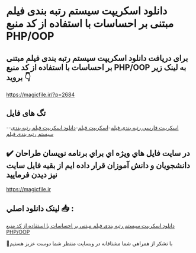 # دانلود اسکریپت سیستم رتبه بندی فیلم مبتنی بر احساسات با استفاده از کد منبع PHP/OOP

## برای دریافت دانلود اسکریپت سیستم رتبه بندی فیلم مبتنی بر احساسات با استفاده از کد منبع PHP/OOP به لینک زیر بروید 👇

https://magicfile.ir/?p=2684

## تگ های فایل

-[اسکریپت فارسی رتبه بندی فیلم](https://magicfile.ir/product/%d8%a7%d8%b3%da%a9%d8%b1%db%8c%d9%be%d8%aa-%d8%b3%db%8c%d8%b3%d8%aa%d9%85-%d8%b1%d8%aa%d8%a8%d9%87-%d8%a8%d9%86%d8%af%db%8c-%d9%81%db%8c%d9%84%d9%85-%d9%85%d8%a8%d8%aa%d9%86%db%8c-php-oop/)-[اسکریپت فیلم‌](https://magicfile.ir/product/%d8%a7%d8%b3%da%a9%d8%b1%db%8c%d9%be%d8%aa-%d8%b3%db%8c%d8%b3%d8%aa%d9%85-%d8%b1%d8%aa%d8%a8%d9%87-%d8%a8%d9%86%d8%af%db%8c-%d9%81%db%8c%d9%84%d9%85-%d9%85%d8%a8%d8%aa%d9%86%db%8c-php-oop/)-[دانلود اسکریپت فیلم رتبه بندی](https://magicfile.ir/product/%d8%a7%d8%b3%da%a9%d8%b1%db%8c%d9%be%d8%aa-%d8%b3%db%8c%d8%b3%d8%aa%d9%85-%d8%b1%d8%aa%d8%a8%d9%87-%d8%a8%d9%86%d8%af%db%8c-%d9%81%db%8c%d9%84%d9%85-%d9%85%d8%a8%d8%aa%d9%86%db%8c-php-oop/)-[سیستم رتبه بندی فیلم](https://magicfile.ir/product/%d8%a7%d8%b3%da%a9%d8%b1%db%8c%d9%be%d8%aa-%d8%b3%db%8c%d8%b3%d8%aa%d9%85-%d8%b1%d8%aa%d8%a8%d9%87-%d8%a8%d9%86%d8%af%db%8c-%d9%81%db%8c%d9%84%d9%85-%d9%85%d8%a8%d8%aa%d9%86%db%8c-php-oop/)

## ✔️ در سايت فايل هاي ويژه اي براي برنامه نويسان طراحان دانشجويان و دانش آموزان قرار داده ايم از بقيه فايل سايت نيز ديدن فرماييد

https://magicfile.ir


## لينک دانلود اصلي 📥 :

[دانلود اسکریپت سیستم رتبه بندی فیلم مبتنی بر احساسات با استفاده از کد منبع PHP/OOP](https://magicfile.ir/product/%d8%a7%d8%b3%da%a9%d8%b1%db%8c%d9%be%d8%aa-%d8%b3%db%8c%d8%b3%d8%aa%d9%85-%d8%b1%d8%aa%d8%a8%d9%87-%d8%a8%d9%86%d8%af%db%8c-%d9%81%db%8c%d9%84%d9%85-%d9%85%d8%a8%d8%aa%d9%86%db%8c-php-oop/) 


🙏با تشکر از همراهي شما مشتاقانه در وبسایت منتظر شما دوست عزیز هستیم

